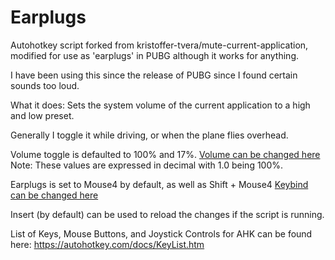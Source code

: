 # Earplugs
Autohotkey script forked from kristoffer-tvera/mute-current-application, modified for use as 'earplugs' in PUBG although it works for anything.

I have been using this since the release of PUBG since I found certain sounds too loud.

What it does: Sets the system volume of the current application to a high and low preset.

Generally I toggle it while driving, or when the plane flies overhead.

Volume toggle is defaulted to 100% and 17%.
[Volume can be changed here](AHK/Earplugs.ahk#L4)
Note: These values are expressed in decimal with 1.0 being 100%.

Earplugs is set to Mouse4 by default, as well as Shift + Mouse4
[Keybind can be changed here](AHK/Earplugs.ahk#L11)

Insert (by default) can be used to reload the changes if the script is running. 

List of Keys, Mouse Buttons, and Joystick Controls for AHK can be found here:
https://autohotkey.com/docs/KeyList.htm